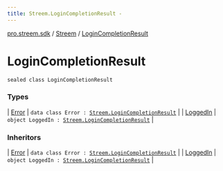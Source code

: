 ```yaml
---
title: Streem.LoginCompletionResult - 
---
```


[pro.streem.sdk](../../index.html) / [Streem](../index.html) / [LoginCompletionResult](./index.html)

# LoginCompletionResult

`sealed class LoginCompletionResult`

### Types

| [Error](-error/index.html) | `data class Error : `[`Streem.LoginCompletionResult`](./index.html) |
| [LoggedIn](-logged-in.html) | `object LoggedIn : `[`Streem.LoginCompletionResult`](./index.html) |

### Inheritors

| [Error](-error/index.html) | `data class Error : `[`Streem.LoginCompletionResult`](./index.html) |
| [LoggedIn](-logged-in.html) | `object LoggedIn : `[`Streem.LoginCompletionResult`](./index.html) |


